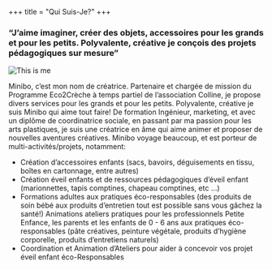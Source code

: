 +++
title = "Qui Suis-Je?"
+++

### “J’aime imaginer, créer des  objets, accessoires pour les grands et pour les petits. Polyvalente, créative je conçois des projets pédagogiques sur mesure”
  
![This is me][1]

Minibo, c’est mon nom de créatrice. Partenaire et chargée de mission du Programme Eco2Crèche à temps partiel de l’association Colline, je propose divers services pour les grands et pour les petits. Polyvalente, créative je suis Minibo qui aime tout faire! De formation Ingénieur, marketing, et avec un diplôme de coordinatrice sociale, en passant par ma passion pour les arts plastiques, je suis une créatrice en âme qui aime animer et proposer de nouvelles aventures créatives. Minibo voyage beaucoup, et est porteur de multi-activités/projets, notamment: 
  
* Création d’accessoires enfants (sacs, bavoirs, déguisements en tissu, boîtes en cartonnage, entre autres)
* Création éveil enfants et de ressources pédagogiques d’éveil enfant (marionnettes, tapis comptines, chapeau comptines, etc …)
* Formations adultes aux pratiques éco-responsables (des produits de soin bébé aux produits d’entretien tout est possible sans vous gâchez la santé!)
Animations ateliers pratiques pour les professionnels Petite Enfance, les parents et les enfants de 0 - 6 ans aux pratiques éco-responsables (pâte créatives, peinture végétale, produits d’hygiène corporelle, produits d’entretiens naturels)
* Coordination et Animation d’Ateliers pour aider à concevoir vos projet éveil enfant éco-Responsables

[1]: /img/me.png
